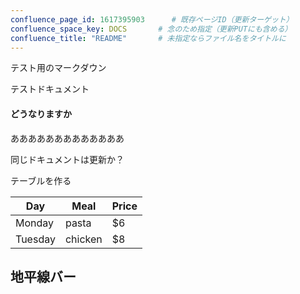 ```yaml
---
confluence_page_id: 1617395903      # 既存ページID（更新ターゲット）
confluence_space_key: DOCS       # 念のため指定（更新PUTにも含める）
confluence_title: "README"       # 未指定ならファイル名をタイトルに
---
```

テスト用のマークダウン

テストドキュメント


#### どうなりますか
あああああああああああああ

同じドキュメントは更新か？


テーブルを作る

| Day     | Meal    | Price |
| --------|---------|-------|
| Monday  | pasta   | $6    |
| Tuesday | chicken | $8    |



地平線バー
----
